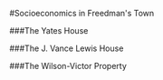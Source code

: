 #Socioeconomics in Freedman's Town

###The Yates House

###The J. Vance Lewis House

###The Wilson-Victor Property
